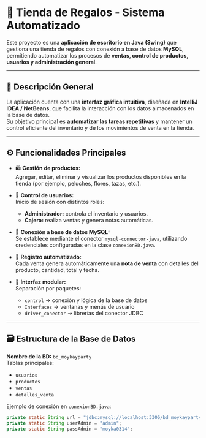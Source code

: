 # 🎁 Tienda de Regalos - Sistema Automatizado

Este proyecto es una **aplicación de escritorio en Java (Swing)** que gestiona una tienda de regalos con conexión a base de datos **MySQL**, permitiendo automatizar los procesos de **ventas, control de productos, usuarios y administración general**.

---

## 🧩 Descripción General

La aplicación cuenta con una **interfaz gráfica intuitiva**, diseñada en **IntelliJ IDEA / NetBeans**, que facilita la interacción con los datos almacenados en la base de datos.  
Su objetivo principal es **automatizar las tareas repetitivas** y mantener un control eficiente del inventario y de los movimientos de venta en la tienda.

---

## ⚙️ Funcionalidades Principales

- 🛍️ **Gestión de productos:**  
  Agregar, editar, eliminar y visualizar los productos disponibles en la tienda (por ejemplo, peluches, flores, tazas, etc.).

- 👤 **Control de usuarios:**  
  Inicio de sesión con distintos roles:
  - **Administrador:** controla el inventario y usuarios.  
  - **Cajero:** realiza ventas y genera notas automáticas.

- 💾 **Conexión a base de datos MySQL:**  
  Se establece mediante el conector `mysql-connector-java`, utilizando credenciales configuradas en la clase `conexionBD.java`.

- 🧮 **Registro automatizado:**  
  Cada venta genera automáticamente una **nota de venta** con detalles del producto, cantidad, total y fecha.

- 🧰 **Interfaz modular:**  
  Separación por paquetes:
  - `control` → conexión y lógica de la base de datos  
  - `Interfaces` → ventanas y menús de usuario  
  - `driver_conector` → librerías del conector JDBC

---

## 🗃️ Estructura de la Base de Datos

**Nombre de la BD:** `bd_moykayparty`  
Tablas principales:
- `usuarios`  
- `productos`  
- `ventas`  
- `detalles_venta`

Ejemplo de conexión en `conexionBD.java`:
```java
private static String url = "jdbc:mysql://localhost:3306/bd_moykayparty";
private static String userAdmin = "admin";
private static String passAdmin = "moyka0314";
